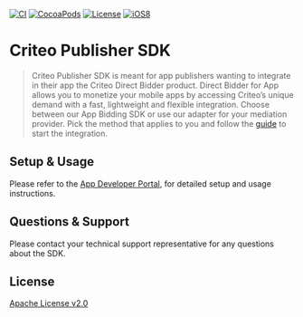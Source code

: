 [![CI](https://github.com/criteo/ios-publisher-sdk/workflows/CI/badge.svg)]()
[![CocoaPods](https://img.shields.io/cocoapods/v/CriteoPublisherSdk.svg)]()
[![License](https://img.shields.io/github/license/criteo/ios-publisher-sdk.svg)]()
[![iOS8](https://img.shields.io/badge/iOS-8.0%2B-lightgrey.svg)]()

# Criteo Publisher SDK
> Criteo Publisher SDK is meant for app publishers wanting to integrate in their app the Criteo
> Direct Bidder product. Direct Bidder for App allows you to monetize your mobile apps by accessing
> Criteo’s unique demand with a fast, lightweight and flexible integration. Choose between our App
> Bidding SDK or use our adapter for your mediation provider. Pick the method that applies to you
> and follow the [guide](https://publisherdocs.criteotilt.com/app/ios/get-started/) to start the
> integration.

## Setup & Usage
Please refer to the [App Developer Portal](https://publisherdocs.criteotilt.com/app/ios/), for
detailed setup and usage instructions.

## Questions & Support
Please contact your technical support representative for any questions about the SDK.

## License
[Apache License v2.0](LICENSE)
